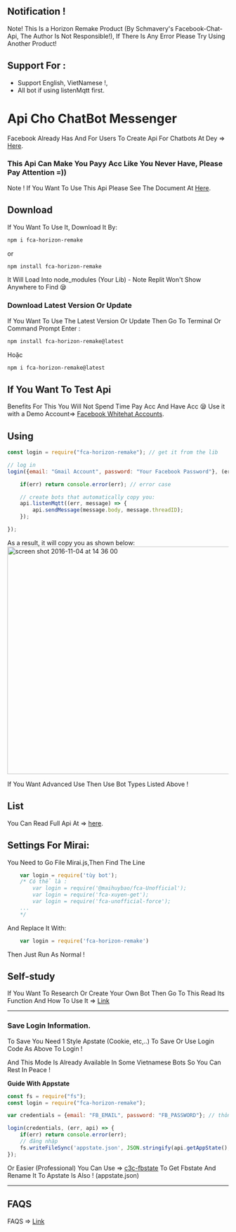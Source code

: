 ## Notification !

Note! This Is a Horizon Remake Product (By Schmavery's Facebook-Chat-Api, The Author Is Not Responsible!), If There Is Any Error Please Try Using Another Product!

## Support For : 

+ Support English, VietNamese !,
+ All bot if using listenMqtt first.

# Api Cho ChatBot Messenger

Facebook Already Has And For Users To Create Api For Chatbots At Dey => [Here](https://developers.facebook.com/docs/messenger-platform).

### This Api Can Make You Payy Acc Like You Never Have, Please Pay Attention =))

Note ! If You Want To Use This Api Please See The Document At [Here](https://github.com/Schmavery/facebook-chat-api).

## Download 

If You Want To Use It, Download It By:
```bash
npm i fca-horizon-remake
```
or
```bash
npm install fca-horizon-remake
```

It Will Load Into node_modules (Your Lib) - Note Replit Won't Show Anywhere to Find 😪

### Download Latest Version Or Update

If You Want To Use The Latest Version Or Update Then Go To Terminal Or Command Prompt Enter :
```bash
npm install fca-horizon-remake@latest
```
Hoặc
```bash
npm i fca-horizon-remake@latest
```

## If You Want To Test Api 

Benefits For This You Will Not Spend Time Pay Acc And Have Acc 😪
Use it with a Demo Account=> [Facebook Whitehat Accounts](https://www.facebook.com/whitehat/accounts/).

## Using

```javascript
const login = require("fca-horizon-remake"); // get it from the lib 

// log in
login({email: "Gmail Account", password: "Your Facebook Password"}, (err, api) => {

    if(err) return console.error(err); // error case

    // create bots that automatically copy you:
    api.listenMqtt((err, message) => {
        api.sendMessage(message.body, message.threadID);
    });

});
```

As a result, it will copy you as shown below:
<img width="517" alt="screen shot 2016-11-04 at 14 36 00" src="https://cloud.githubusercontent.com/assets/4534692/20023545/f8c24130-a29d-11e6-9ef7-47568bdbc1f2.png">

If You Want Advanced Use Then Use Bot Types Listed Above !

## List

You Can Read Full Api At => [here](DOCS.md).

## Settings For Mirai: 

You Need to Go File Mirai.js,Then Find The Line
```js
    var login = require('tùy bot'); 
    /* Có thể là :
        var login = require('@maihuybao/fca-Unofficial');
        var login = require('fca-xuyen-get');
        var login = require('fca-unofficial-force');
    ...   
    */
```

And Replace It With:

```js
    var login = require('fca-horizon-remake')
```

Then Just Run As Normal  !

## Self-study

If You Want To Research Or Create Your Own Bot Then Go To This Read Its Function And How To Use It => [Link](https://github.com/Schmavery/facebook-chat-api#Unofficial%20Facebook%20Chat%20API)

------------------------------------

### Save Login Information.

To Save You Need 1 Style Apstate (Cookie, etc,..) To Save Or Use Login Code As Above To Login !

And This Mode Is Already Available In Some Vietnamese Bots So You Can Rest In Peace !

__Guide With Appstate__

```js
const fs = require("fs");
const login = require("fca-horizon-remake");

var credentials = {email: "FB_EMAIL", password: "FB_PASSWORD"}; // thông tin tk

login(credentials, (err, api) => {
    if(err) return console.error(err);
    // đăng nhập
    fs.writeFileSync('appstate.json', JSON.stringify(api.getAppState(), null,'\t')); //tạo appstate
});
```

Or Easier (Professional) You Can Use => [c3c-fbstate](https://github.com/c3cbot/c3c-fbstate) To Get Fbstate And Rename It To Apstate Is Also ! (appstate.json)

------------------------------------

## FAQS

FAQS => [Link](https://github.com/Schmavery/facebook-chat-api#FAQS)
